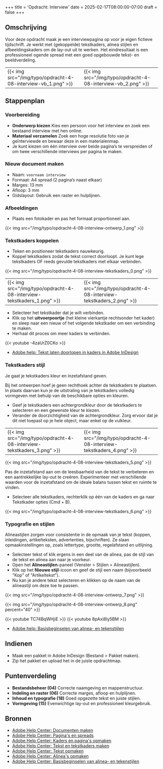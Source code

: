 +++
title = 'Opdracht: Interview'
date = 2025-02-17T08:00:00-07:00
draft = false
+++

## Omschrijving

Voor deze opdracht maak je een interviewpagina op voor je eigen fictieve tijdschrift. Je werkt met (gekoppelde) tekstkaders, alinea stijlen en afbeeldingskaders om de lay-out uit te werken. Het eindresultaat is een professioneel ogende spread met een goed opgebouwde tekst- en beeldverdeling.

| | |
|-|-|
|{{< img src="/img/typo/opdracht-4-08-interview-vb_1.png" >}}|{{< img src="/img/typo/opdracht-4-08-interview-vb_2.png" >}}|

## Stappenplan

### Voorbereiding

- **Onderwerp kiezen**  Kies een persoon voor het interview en zoek een bestaand interview met hen online.
- **Materiaal verzamelen**  Zoek een hoge resolutie foto van je geïnterviewde en bewaar deze in een materialenmap.
- Je kunt kiezen om één interview over beide pagina’s te verspreiden of om twee verschillende interviews per pagina te maken.

### Nieuw document maken

- Naam: `voornaam interview`
- Formaat: A4 spread (2 pagina’s naast elkaar)  
- Marges: 13 mm  
- Afloop: 3 mm  
- Gidslayout: Gebruik een raster en hulplijnen.

### Afbeeldingen

- Plaats een fotokader en pas het formaat proportioneel aan.  

{{< img src="/img/typo/opdracht-4-08-interview-ontwerp_1.png" >}}

### Tekstkaders koppelen

- Teken en positioneer tekstkaders nauwkeurig.
- Koppel tekstkaders zodat de tekst correct doorloopt. Je kunt lege tekstkaders OF reeds gevulde tekstkaders met elkaar verbinden. 

{{< img src="/img/typo/opdracht-4-08-interview-tekstkaders_0.png" >}}

| | |
|-|-|
|{{< img src="/img/typo/opdracht-4-08-interview-tekstkaders_1.png" >}}|{{< img src="/img/typo/opdracht-4-08-interview-tekstkaders_2.png" >}}|

- Selecteer het tekstkader dat je wilt verbinden.
- Klik op het **uitvoerpoortje** (het kleine vierkantje rechtsonder het kader) en sleep naar een nieuw of het volgende tekstkader om een verbinding te maken.
- Herhaal dit proces om meer kaders te verbinden.

{{< youtube -4zaUrZ0CKo >}}

- [Adobe help: Tekst laten doorlopen in kaders in Adobe InDesign](https://helpx.adobe.com/nl/indesign/using/threading-text.html)

### Tekstkaders stijl

Je gaat je tekstkaders kleur en inzetafstand geven.

Bij het ontwerpen hoef je geen rechthoek achter de tekstkaders te plaatsen. In plaats daarvan kun je de uitstraling van je tekstkaders volledig vormgeven met behulp van de beschikbare opties en kleuren.

- Geef je tekstkaders een achtergrondkleur door de tekstkaders te selecteren en een gewenste kleur te kiezen.
- Verander de doorzichtigheid van de achtergrondkleur. Zorg ervoor dat je dit niet toepast op je hele object, maar enkel op de vulkleur. 

| | |
|-|-|
|{{< img src="/img/typo/opdracht-4-08-interview-tekstkaders_3.png" >}}|{{< img src="/img/typo/opdracht-4-08-interview-tekstkaders_4.png" >}}|

{{< img src="/img/typo/opdracht-4-08-interview-tekstkaders_5.png" >}}

Pas de inzetafstand aan om de leesbaarheid van de tekst te verbeteren en een aantrekkelijke lay-out te creëren. Experimenteer met verschillende waarden voor de inzetafstand om de ideale balans tussen tekst en ruimte te vinden.

- Selecteer alle tekstkaders, rechterklik op één van de kaders en ga naar Tekstkader opties (Cmd + B).

{{< img src="/img/typo/opdracht-4-08-interview-tekstkaders_6.png" >}}

### Typografie en stijlen

Alineastijlen zorgen voor consistentie in de opmaak van je tekst (koppen, inleidingen, artikelteksten, advertenties, bijschriften). Ze slaan opmaakinstellingen op, zoals lettertype, grootte, regelafstand en uitlijning.

- Selecteer tekst of klik ergens in een deel van de alinea, pas de stijl van de tekst en alinea aan naar je voorkeur. 
- Open het **Alineastijlen**-paneel (Venster > Stijlen > Alineastijlen). 
- Klik op het **Nieuwe stijl**-icoon en geef de stijl een naam (bijvoorbeeld "Kop" of "Artikeltekst").
- Nu kan je andere tekst selecteren en klikken op de naam van de alineastijl om deze toe te passen.

{{< img src="/img/typo/opdracht-4-08-interview-ontwerp_7.png" >}}

{{< img src="/img/typo/opdracht-4-08-interview-ontwerp_8.png" percent="40" >}}

{{< youtube TC74BqWHjiE >}}
{{< youtube 8pAxi8ly5BM >}}

- [Adobe help: Basisbeginselen van alinea- en tekenstijlen](https://helpx.adobe.com/nl/indesign/using/paragraph-character-styles.html)

## Indienen

- Maak een pakket in Adobe InDesign (Bestand > Pakket maken).  
- Zip het pakket en upload het in de juiste opdrachtmap.

## Puntenverdeling

- **Bestandsbeheer (04)** Correcte naamgeving en mappenstructuur.
- **Indeling en raster (06)** Correcte marges, afloop en hulplijnen.
- **Inhoud en typografie (18)** Goed opgezette tekst en juiste stijlen.
- **Vormgeving (15)** Evenwichtige lay-out en professioneel kleurgebruik.

## Bronnen

- [Adobe Help Center: Documenten maken](https://helpx.adobe.com/be_nl/indesign/using/create-documents.html)
- [Adobe Help Center: Pagina's en spreads](https://helpx.adobe.com/be_nl/indesign/using/pages-spreads.html)
- [Adobe Help Center: Kaders en pagina's opmaken](https://helpx.adobe.com/be_nl/indesign/using/laying-out-frames-pages.html)
- [Adobe Help Center: Tekst en tekstkaders maken](https://helpx.adobe.com/be_nl/indesign/using/creating-text-text-frames.html)
- [Adobe Help Center: Tekst opmaken](https://helpx.adobe.com/be_nl/indesign/using/formatting-text.html)
- [Adobe Help Center: Alinea's opmaken](https://helpx.adobe.com/be_nl/indesign/using/formatting-paragraphs.html)
- [Adobe Help Center: Basisbeginselen van alinea- en tekenstijlen](https://helpx.adobe.com/be_nl/indesign/using/paragraph-character-styles.html)